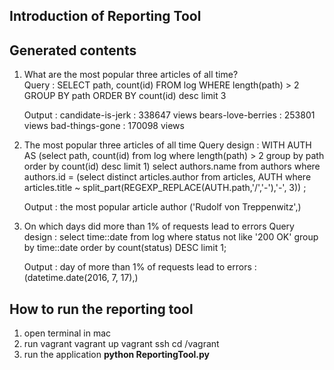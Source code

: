 

## **Introduction of Reporting Tool**

## **Generated contents**

 1. What are the most popular three articles of all time?    
Query : SELECT path, count(id) FROM log WHERE length(path) > 2 GROUP BY path ORDER BY count(id) desc limit 3

	Output : 
	candidate-is-jerk : 338647 views
	bears-love-berries : 253801 views
	bad-things-gone : 170098 views

 2. The most popular three articles of all time
 Query design : WITH AUTH AS (select path, count(id) from log where length(path) > 2 group by path order by count(id) desc limit 1) select authors.name from authors where authors.id = (select distinct articles.author from articles, AUTH where articles.title ~ split_part(REGEXP_REPLACE(AUTH.path,'/','-'),'-', 3)) ;

	Output : 
	the most popular article author ('Rudolf von Treppenwitz',)

 3. On which days did more than 1% of requests lead to errors
 Query design : select time::date from log where status not like '200 OK' group by time::date order by count(status) DESC limit 1;
 
	Output : 
	day of more than 1% of requests lead to errors : (datetime.date(2016, 7, 17),)



## How to run the reporting tool


1. open terminal in mac
2. run vagrant
vagrant up
vagrant ssh
cd /vagrant
3. run the application
**python ReportingTool.py**

